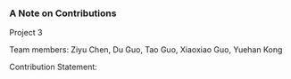 ### A Note on Contributions

Project 3

Team members: Ziyu Chen, Du Guo, Tao Guo, Xiaoxiao Guo, Yuehan Kong

Contribution Statement:



